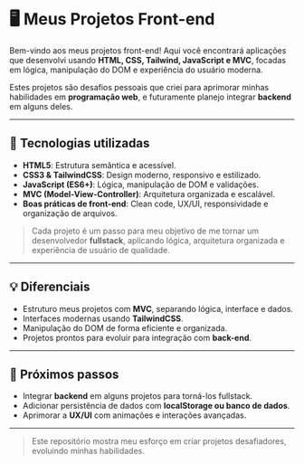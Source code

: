 # 🖥️ Meus Projetos Front-end

Bem-vindo aos meus projetos front-end! Aqui você encontrará aplicações que desenvolvi usando **HTML, CSS, Tailwind, JavaScript e MVC**, focadas em lógica, manipulação do DOM e experiência do usuário moderna.  

Estes projetos são desafios pessoais que criei para aprimorar minhas habilidades em **programação web**, e futuramente planejo integrar **backend** em alguns deles.

---

## 🔧 Tecnologias utilizadas
- **HTML5**: Estrutura semântica e acessível.
- **CSS3 & TailwindCSS**: Design moderno, responsivo e estilizado.
- **JavaScript (ES6+)**: Lógica, manipulação de DOM e validações.
- **MVC (Model-View-Controller)**: Arquitetura organizada e escalável.
- **Boas práticas de front-end**: Clean code, UX/UI, responsividade e organização de arquivos.


> Cada projeto é um passo para meu objetivo de me tornar um desenvolvedor **fullstack**, aplicando lógica, arquitetura organizada e experiência de usuário de qualidade.

---

## 💡 Diferenciais
- Estruturo meus projetos com **MVC**, separando lógica, interface e dados.
- Interfaces modernas usando **TailwindCSS**.
- Manipulação do DOM de forma eficiente e organizada.
- Projetos prontos para evoluir para integração com **back-end**.

---

## 🚀 Próximos passos
- Integrar **backend** em alguns projetos para torná-los fullstack.
- Adicionar persistência de dados com **localStorage ou banco de dados**.
- Aprimorar a **UX/UI** com animações e interações avançadas.

---

> Este repositório mostra meu esforço em criar projetos desafiadores, evoluindo minhas habilidades.
